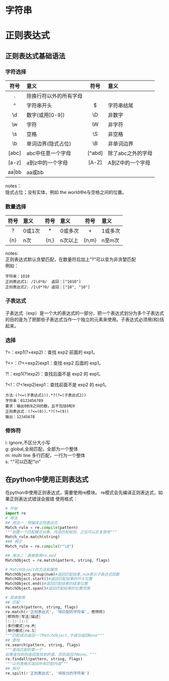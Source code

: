 # 字符串
# 正则表达式
## 正则表达式基础语法
### 字符选择
|符号|意义|符号|意义|
|:--:|:--|:--:|:--|
|.|除换行符以外的所有字母|||
|^|字符串开头|$|字符串结尾|
|\d|数字(或用[0-9])|\D|非数字|
|\w|字符|\W|非字符|
|\s|空格|\S|非空格|
|\b|单词边界(隐式占位)|\B|非单词边界|
|[abc]|abc中任意一个字母|[^abd]|除了abc之外的字母|
|[a-z]|a到z中的一个字母|[A-Z]|A到Z中的一个字母|
|aa\|bb|aa或bb|

notes：  
隐式占位；没有实体，例如 the world中e与空格之间的位置。
### 数量选择
|符号|意义|符号|意义|符号|意义|
|:--:|:--|:--:|:--|:--:|:--|
|?|0或1次|*|0或多次|+|1或多次|
|{n}|n次|{n,}|n次以上|{n,m}|n至m次|

notes:  
正则表达式默认贪婪匹配，在数量符后加上“?”可以变为非贪婪匹配  
例如：  

    字符串：1010  
    正则表达式1: /1\d*0/  返回：["1010"]  
    正则表达式2: /1\d*?0/ 返回：["10", "10"]  

### 子表达式
子表达式（exp）是一个大的表达式的一部分，把一个表达式划分为多个子表达式的目的是为了把那些子表达式当作一个独立的元素来使用。子表达式必须用(和)括起来。
### 选择
?=：exp1(?=exp2)：查找 exp2 前面的 exp1。

?<=：(?<=exp2)exp1：查找 exp2 后面的 exp1。

?!：exp1(?!exp2)：查找后面不是 exp2 的 exp1。

?<!：(?<!exp2)exp1：查找前面不是 exp2 的 exp1。
    
    方法:(?<=(子表达式1)).*?(?=(子表达式2))
    字符串：0123456789
    要求：输出0到9之间的数，且不包括0和9
    正则表达式：(?<=(0)).*?(?=(9))
    输出：12345678
### 修饰符
i: ignore,不区分大小写  
g: global,全局匹配，全部为一个整体  
m: multi line 多行匹配，一行为一个整体  
s: “."可以匹配“\n”
## 在python中使用正则表达式
在python中使用正则表达式，需要使用re模块。
re模式会先编译正则表达式，如果正则表达式错误会报错
使用格式：
```python
# 开始
import re
# 用法
## 用法一：预编译正则表达式
Match_rule = re.compile(pattern)
"""创建一个匹配模式对象，内含匹配规则，之后可以反复使用"""
Match_rule.match(string)
### 例子
Match_rule = re.compile(r"\d")

## 用法二：直接使用re.mod
MatchObject = re.match(pattern, string, flags)

# MatchObject的方法和属性
MatchObject.group(num)#返回匹配结果,num表示子表达式层数
MatchObject.start()#返回匹配结果的开头位置
MatchObject.end()#返回匹配结果的结束位置
MatchObject.span()#返回匹配结果的位置范围

# 具体使用
## 匹配
re.match(pattern, string, flags)
re.match(r'正则表达式', '待匹配的字符串', 修饰符)
|修饰符|写法|描述|
|:-|:-|:-|
|多行模式|re.M|
|单行模式|re.S|
"""匹配成功返回一个MatchObject,不成功返回None"""
## 查找
re.search(pattern, string, flags)
"""查找匹配的第一个
如果查找到则返回查找到的值，否则返回为None。"""
re.findall(pattern, string, flags)
"""以列表格式返回所有匹配内容"""
## 拆分
re.spilt(r'正则表达式', '待拆分的字符串')
```
